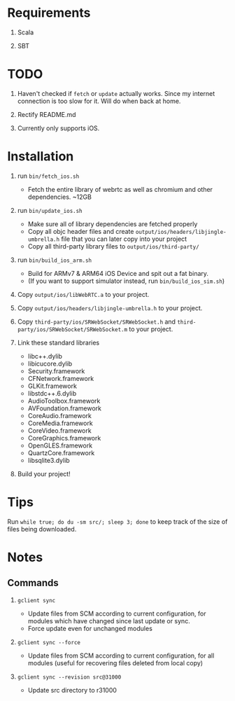 # Requirements
1. Scala

2. SBT

# TODO
1. Haven't checked if `fetch` or `update` actually works. Since my internet connection is too slow for it. Will do when back at home.

2. Rectify README.md

3. Currently only supports iOS.


# Installation
1. run `bin/fetch_ios.sh`
    - Fetch the entire library of webrtc as well as chromium and other dependencies. ~12GB
    
2. run `bin/update_ios.sh`
    - Make sure all of library dependencies are fetched properly
    - Copy all objc header files and create `output/ios/headers/libjingle-umbrella.h` file that you can later copy into your project
    - Copy all third-party library files to `output/ios/third-party/`

3. run `bin/build_ios_arm.sh`
    - Build for ARMv7 & ARM64 iOS Device and spit out a fat binary.
    - (If you want to support simulator instead, run `bin/build_ios_sim.sh`)
    
4. Copy `output/ios/libWebRTC.a` to your project.

5. Copy `output/ios/headers/libjingle-umbrella.h` to your project.

6. Copy `third-party/ios/SRWebSocket/SRWebSocket.h` and `third-party/ios/SRWebSocket/SRWebSocket.m` to your project.

7. Link these standard libraries
    - libc++.dylib
    - libicucore.dylib
    - Security.framework
    - CFNetwork.framework
    - GLKit.framework
    - libstdc++.6.dylib
    - AudioToolbox.framework
    - AVFoundation.framework
    - CoreAudio.framework
    - CoreMedia.framework
    - CoreVideo.framework
    - CoreGraphics.framework
    - OpenGLES.framework
    - QuartzCore.framework
    - libsqlite3.dylib
    
8. Build your project!

# Tips
Run `while true; do du -sm src/; sleep 3; done` to keep track of the size of files being downloaded.

# Notes
## Commands 
1. `gclient sync`
    - Update files from SCM according to current configuration, for modules which have changed since last update or sync.
    - Force update even for unchanged modules

2. `gclient sync --force`
    - Update files from SCM according to current configuration, for all modules (useful for recovering files deleted from local copy)

3. `gclient sync --revision src@31000`
    - Update src directory to r31000



